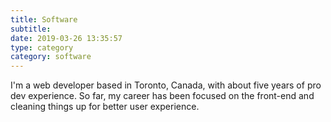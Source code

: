 ```yaml
---
title: Software
subtitle:
date: 2019-03-26 13:35:57
type: category
category: software
---
```


I'm a web developer based in Toronto, Canada, with about five years of pro dev experience.
So far, my career has been focused on the front-end and cleaning things up for better user experience.
